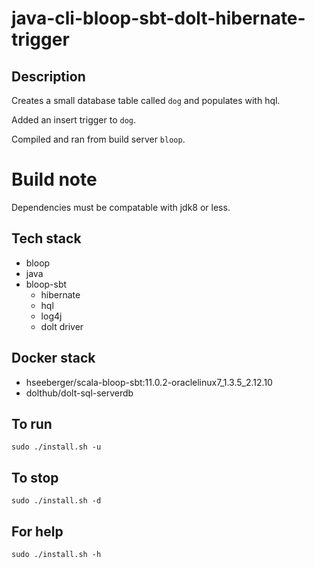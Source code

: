 # java-cli-bloop-sbt-dolt-hibernate-trigger

## Description
Creates a small database table
called `dog` and populates with hql.

Added an insert trigger to `dog`.

Compiled and ran from build server `bloop`.

# Build note
Dependencies must be compatable with jdk8 or less.

## Tech stack
- bloop
- java
- bloop-sbt
  - hibernate
  - hql
  - log4j
  - dolt driver

## Docker stack
- hseeberger/scala-bloop-sbt:11.0.2-oraclelinux7_1.3.5_2.12.10
- dolthub/dolt-sql-serverdb

## To run
`sudo ./install.sh -u`

## To stop
`sudo ./install.sh -d`

## For help
`sudo ./install.sh -h`
